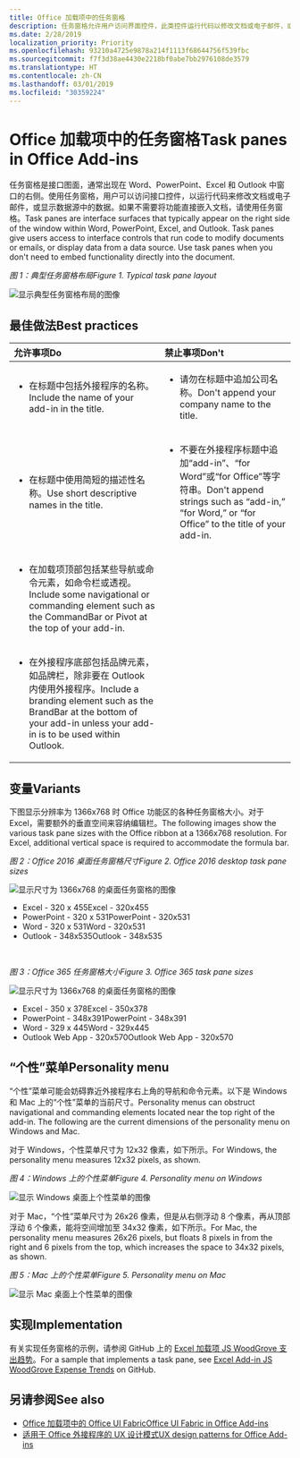 ```yaml
---
title: Office 加载项中的任务窗格
description: 任务窗格允许用户访问界面控件，此类控件运行代码以修改文档或电子邮件，或显示数据源中的数据。
ms.date: 2/28/2019
localization_priority: Priority
ms.openlocfilehash: 93210a4725e9878a214f1113f68644756f539fbc
ms.sourcegitcommit: f7f3d38ae4430e2218bf0abe7bb2976108de3579
ms.translationtype: HT
ms.contentlocale: zh-CN
ms.lasthandoff: 03/01/2019
ms.locfileid: "30359224"
---
```

# <a name="task-panes-in-office-add-ins"></a><span data-ttu-id="3c7f9-103">Office 加载项中的任务窗格</span><span class="sxs-lookup"><span data-stu-id="3c7f9-103">Task panes in Office Add-ins</span></span>
 
<span data-ttu-id="3c7f9-p101">任务窗格是接口图面，通常出现在 Word、PowerPoint、Excel 和 Outlook 中窗口的右侧。使用任务窗格，用户可以访问接口控件，以运行代码来修改文档或电子邮件，或显示数据源中的数据。如果不需要将功能直接嵌入文档，请使用任务窗格。</span><span class="sxs-lookup"><span data-stu-id="3c7f9-p101">Task panes are interface surfaces that typically appear on the right side of the window within Word, PowerPoint, Excel, and Outlook. Task panes give users access to interface controls that run code to modify documents or emails, or display data from a data source. Use task panes when you don't need to embed functionality directly into the document.</span></span>

<span data-ttu-id="3c7f9-107">*图 1：典型任务窗格布局*</span><span class="sxs-lookup"><span data-stu-id="3c7f9-107">*Figure 1. Typical task pane layout*</span></span>

![显示典型任务窗格布局的图像](../images/overview-with-app-task-pane.png)

## <a name="best-practices"></a><span data-ttu-id="3c7f9-109">最佳做法</span><span class="sxs-lookup"><span data-stu-id="3c7f9-109">Best practices</span></span>

|<span data-ttu-id="3c7f9-110">**允许事项**</span><span class="sxs-lookup"><span data-stu-id="3c7f9-110">**Do**</span></span>|<span data-ttu-id="3c7f9-111">**禁止事项**</span><span class="sxs-lookup"><span data-stu-id="3c7f9-111">**Don't**</span></span>|
|:-----|:--------|
|<ul><li><span data-ttu-id="3c7f9-112">在标题中包括外接程序的名称。</span><span class="sxs-lookup"><span data-stu-id="3c7f9-112">Include the name of your add-in in the title.</span></span></li></ul>|<ul><li><span data-ttu-id="3c7f9-113">请勿在标题中追加公司名称。</span><span class="sxs-lookup"><span data-stu-id="3c7f9-113">Don't append your company name to the title.</span></span></li></ul>|
|<ul><li><span data-ttu-id="3c7f9-114">在标题中使用简短的描述性名称。</span><span class="sxs-lookup"><span data-stu-id="3c7f9-114">Use short descriptive names in the title.</span></span></li></ul>|<ul><li><span data-ttu-id="3c7f9-115">不要在外接程序标题中追加“add-in”、“for Word”或“for Office”等字符串。</span><span class="sxs-lookup"><span data-stu-id="3c7f9-115">Don't append strings such as “add-in,” “for Word,” or “for Office” to the title of your add-in.</span></span></li></ul>|
|<ul><li><span data-ttu-id="3c7f9-116">在加载项顶部包括某些导航或命令元素，如命令栏或透视。</span><span class="sxs-lookup"><span data-stu-id="3c7f9-116">Include some navigational or commanding element such as the CommandBar or Pivot at the top of your add-in.</span></span></li></ul>||
|<ul><li><span data-ttu-id="3c7f9-117">在外接程序底部包括品牌元素，如品牌栏，除非要在 Outlook 内使用外接程序。</span><span class="sxs-lookup"><span data-stu-id="3c7f9-117">Include a branding element such as the BrandBar at the bottom of your add-in unless your add-in is to be used within Outlook.</span></span></li></ul>||


## <a name="variants"></a><span data-ttu-id="3c7f9-118">变量</span><span class="sxs-lookup"><span data-stu-id="3c7f9-118">Variants</span></span>

<span data-ttu-id="3c7f9-p102">下图显示分辨率为 1366x768 时 Office 功能区的各种任务窗格大小。对于 Excel，需要额外的垂直空间来容纳编辑栏。</span><span class="sxs-lookup"><span data-stu-id="3c7f9-p102">The following images show the various task pane sizes with the Office ribbon at a 1366x768 resolution. For Excel, additional vertical space is required to accommodate the formula bar.</span></span>  

<span data-ttu-id="3c7f9-121">*图 2：Office 2016 桌面任务窗格尺寸*</span><span class="sxs-lookup"><span data-stu-id="3c7f9-121">*Figure 2. Office 2016 desktop task pane sizes*</span></span>

![显示尺寸为 1366x768 的桌面任务窗格的图像](../images/add-in-taskpane-sizes-desktop.png)

- <span data-ttu-id="3c7f9-123">Excel - 320 x 455</span><span class="sxs-lookup"><span data-stu-id="3c7f9-123">Excel - 320x455</span></span>
- <span data-ttu-id="3c7f9-124">PowerPoint - 320 x 531</span><span class="sxs-lookup"><span data-stu-id="3c7f9-124">PowerPoint - 320x531</span></span>
- <span data-ttu-id="3c7f9-125">Word - 320 x 531</span><span class="sxs-lookup"><span data-stu-id="3c7f9-125">Word - 320x531</span></span>
- <span data-ttu-id="3c7f9-126">Outlook - 348x535</span><span class="sxs-lookup"><span data-stu-id="3c7f9-126">Outlook - 348x535</span></span>

<br/>

<span data-ttu-id="3c7f9-127">*图 3：Office 365 任务窗格大小*</span><span class="sxs-lookup"><span data-stu-id="3c7f9-127">*Figure 3. Office 365 task pane sizes*</span></span>

![显示尺寸为 1366x768 的桌面任务窗格的图像](../images/add-in-taskpane-sizes-online.png)

- <span data-ttu-id="3c7f9-129">Excel - 350 x 378</span><span class="sxs-lookup"><span data-stu-id="3c7f9-129">Excel - 350x378</span></span>
- <span data-ttu-id="3c7f9-130">PowerPoint - 348x391</span><span class="sxs-lookup"><span data-stu-id="3c7f9-130">PowerPoint - 348x391</span></span>
- <span data-ttu-id="3c7f9-131">Word - 329 x 445</span><span class="sxs-lookup"><span data-stu-id="3c7f9-131">Word - 329x445</span></span>
- <span data-ttu-id="3c7f9-132">Outlook Web App - 320x570</span><span class="sxs-lookup"><span data-stu-id="3c7f9-132">Outlook Web App - 320x570</span></span>

## <a name="personality-menu"></a><span data-ttu-id="3c7f9-133">“个性”菜单</span><span class="sxs-lookup"><span data-stu-id="3c7f9-133">Personality menu</span></span>

<span data-ttu-id="3c7f9-p103">“个性”菜单可能会妨碍靠近外接程序右上角的导航和命令元素。以下是 Windows 和 Mac 上的“个性”菜单的当前尺寸。</span><span class="sxs-lookup"><span data-stu-id="3c7f9-p103">Personality menus can obstruct navigational and commanding elements located near the top right of the add-in. The following are the current dimensions of the personality menu on Windows and Mac.</span></span>

<span data-ttu-id="3c7f9-136">对于 Windows，个性菜单尺寸为 12x32 像素，如下所示。</span><span class="sxs-lookup"><span data-stu-id="3c7f9-136">For Windows, the personality menu measures 12x32 pixels, as shown.</span></span>

<span data-ttu-id="3c7f9-137">*图 4：Windows 上的个性菜单*</span><span class="sxs-lookup"><span data-stu-id="3c7f9-137">*Figure 4. Personality menu on Windows*</span></span>

![显示 Windows 桌面上个性菜单的图像](../images/personality-menu-win.png)

<span data-ttu-id="3c7f9-139">对于 Mac，“个性”菜单尺寸为 26x26 像素，但是从右侧浮动 8 个像素，再从顶部浮动 6 个像素，能将空间增加至 34x32 像素，如下所示。</span><span class="sxs-lookup"><span data-stu-id="3c7f9-139">For Mac, the personality menu measures 26x26 pixels, but floats 8 pixels in from the right and 6 pixels from the top, which increases the space to 34x32 pixels, as shown.</span></span>

<span data-ttu-id="3c7f9-140">*图 5：Mac 上的个性菜单*</span><span class="sxs-lookup"><span data-stu-id="3c7f9-140">*Figure 5. Personality menu on Mac*</span></span>

![显示 Mac 桌面上个性菜单的图像](../images/personality-menu-mac.png)

## <a name="implementation"></a><span data-ttu-id="3c7f9-142">实现</span><span class="sxs-lookup"><span data-stu-id="3c7f9-142">Implementation</span></span>

<span data-ttu-id="3c7f9-143">有关实现任务窗格的示例，请参阅 GitHub 上的 [Excel 加载项 JS WoodGrove 支出趋势](https://github.com/OfficeDev/Excel-Add-in-WoodGrove-Expense-Trends)。</span><span class="sxs-lookup"><span data-stu-id="3c7f9-143">For a sample that implements a task pane, see [Excel Add-in JS WoodGrove Expense Trends](https://github.com/OfficeDev/Excel-Add-in-WoodGrove-Expense-Trends) on GitHub.</span></span> 


## <a name="see-also"></a><span data-ttu-id="3c7f9-144">另请参阅</span><span class="sxs-lookup"><span data-stu-id="3c7f9-144">See also</span></span>

- [<span data-ttu-id="3c7f9-145">Office 加载项中的 Office UI Fabric</span><span class="sxs-lookup"><span data-stu-id="3c7f9-145">Office UI Fabric in Office Add-ins</span></span>](office-ui-fabric.md) 
- [<span data-ttu-id="3c7f9-146">适用于 Office 外接程序的 UX 设计模式</span><span class="sxs-lookup"><span data-stu-id="3c7f9-146">UX design patterns for Office Add-ins</span></span>](../design/ux-design-pattern-templates.md)

